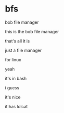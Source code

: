 # bfs
bob file manager

this is the bob file manager

that's all it is

just a file manager

for linux

yeah

it's in bash

i guess

it's nice

it has lolcat
